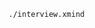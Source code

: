 ```xmind preview
./interview.xmind
```
<!-- Draw.io插件示例 -->
<!-- [Lottery](./抽奖系统.drawio ':include :type=code') -->